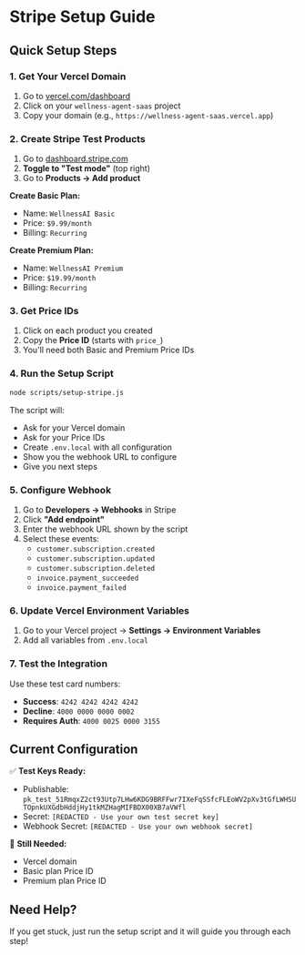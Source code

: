 # Stripe Setup Guide

## Quick Setup Steps

### 1. Get Your Vercel Domain
1. Go to [vercel.com/dashboard](https://vercel.com/dashboard)
2. Click on your `wellness-agent-saas` project
3. Copy your domain (e.g., `https://wellness-agent-saas.vercel.app`)

### 2. Create Stripe Test Products
1. Go to [dashboard.stripe.com](https://dashboard.stripe.com)
2. **Toggle to "Test mode"** (top right)
3. Go to **Products → Add product**

**Create Basic Plan:**
- Name: `WellnessAI Basic`
- Price: `$9.99/month`
- Billing: `Recurring`

**Create Premium Plan:**
- Name: `WellnessAI Premium`
- Price: `$19.99/month`
- Billing: `Recurring`

### 3. Get Price IDs
1. Click on each product you created
2. Copy the **Price ID** (starts with `price_`)
3. You'll need both Basic and Premium Price IDs

### 4. Run the Setup Script
```bash
node scripts/setup-stripe.js
```

The script will:
- Ask for your Vercel domain
- Ask for your Price IDs
- Create `.env.local` with all configuration
- Show you the webhook URL to configure
- Give you next steps

### 5. Configure Webhook
1. Go to **Developers → Webhooks** in Stripe
2. Click **"Add endpoint"**
3. Enter the webhook URL shown by the script
4. Select these events:
   - `customer.subscription.created`
   - `customer.subscription.updated`
   - `customer.subscription.deleted`
   - `invoice.payment_succeeded`
   - `invoice.payment_failed`

### 6. Update Vercel Environment Variables
1. Go to your Vercel project → **Settings → Environment Variables**
2. Add all variables from `.env.local`

### 7. Test the Integration
Use these test card numbers:
- **Success**: `4242 4242 4242 4242`
- **Decline**: `4000 0000 0000 0002`
- **Requires Auth**: `4000 0025 0000 3155`

## Current Configuration

✅ **Test Keys Ready:**
- Publishable: `pk_test_51RmqxZ2ct93Utp7LHw6KDG9BRFFwr7IXeFqSSfcFLEoWV2pXv3tGfLWHSUTOpnkUXGdbHddjHy1tkMZHagMIFBDX00XB7aVWfl`
- Secret: `[REDACTED - Use your own test secret key]`
- Webhook Secret: `[REDACTED - Use your own webhook secret]`

🔄 **Still Needed:**
- Vercel domain
- Basic plan Price ID
- Premium plan Price ID

## Need Help?

If you get stuck, just run the setup script and it will guide you through each step! 